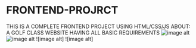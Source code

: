# FRONTEND-PROJRCT

THIS IS A COMPLETE FRONTEND PROJECT USING HTML/CSS/JS
ABOUT:
A GOLF CLASS WEBSITE
HAVING ALL BASIC REQUIREMENTS 
![image alt]("https://github.com/Ritesh-rgb/FRONTEND-PROJRCT/blob/main/Screenshot%202025-06-20%20194859.png?raw=true")
![image alt]("https://github.com/Ritesh-rgb/FRONTEND-PROJRCT/blob/main/Screenshot%202025-06-20%20193120.png?raw=true")
![image alt]
![image alt]
